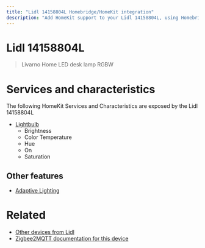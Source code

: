 ```yaml
---
title: "Lidl 14158804L Homebridge/HomeKit integration"
description: "Add HomeKit support to your Lidl 14158804L, using Homebridge, Zigbee2MQTT and homebridge-z2m."
---
```

<!---
This file has been GENERATED using src/docgen/docgen.ts
DO NOT EDIT THIS FILE MANUALLY!
-->
# Lidl 14158804L
> Livarno Home LED desk lamp RGBW


# Services and characteristics
The following HomeKit Services and Characteristics are exposed by
the Lidl 14158804L

* [Lightbulb](../../light.md)
  * Brightness
  * Color Temperature
  * Hue
  * On
  * Saturation

## Other features
* [Adaptive Lighting](../../light.md)

# Related
* [Other devices from Lidl](../index.md#lidl)
* [Zigbee2MQTT documentation for this device](https://www.zigbee2mqtt.io/devices/14158804L.html)